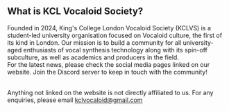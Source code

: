 ## What is KCL Vocaloid Society?
Founded in 2024, King's College London Vocaloid Society (KCLVS) is a student-led university organisation focused on Vocaloid culture, the first of its kind in London. Our mission is to build a community for all university-aged enthusiasts of vocal synthesis technology along with its spin-off subculture, as well as academics and producers in the field.<br/>
For the latest news, please check the social media pages linked on our website. Join the Discord server to keep in touch with the community!<br/><br/>

Anything not linked on the website is not directly affiliated to us. For any enquiries, please email kclvocaloid@gmail.com
